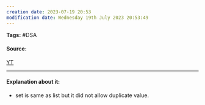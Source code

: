 ```yaml
---
creation date: 2023-07-19 20:53
modification date: Wednesday 19th July 2023 20:53:49
---
```


**Tags:** #DSA 

#### Source:
[YT](https://www.youtube.com/watch?v=mlYzwHu9RVI)

--------------------------------------

#### Explanation about it:

* set is same as list but it did not allow duplicate value.
